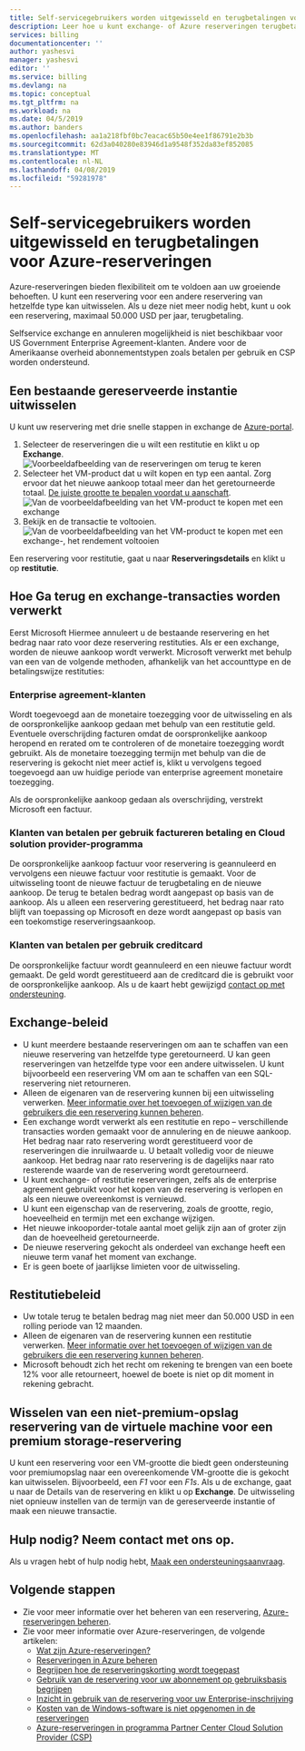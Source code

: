```yaml
---
title: Self-servicegebruikers worden uitgewisseld en terugbetalingen voor Azure-reserveringen | Microsoft Docs
description: Leer hoe u kunt exchange- of Azure reserveringen terugbetaling.
services: billing
documentationcenter: ''
author: yashesvi
manager: yashesvi
editor: ''
ms.service: billing
ms.devlang: na
ms.topic: conceptual
ms.tgt_pltfrm: na
ms.workload: na
ms.date: 04/5/2019
ms.author: banders
ms.openlocfilehash: aa1a218fbf0bc7eacac65b50e4ee1f86791e2b3b
ms.sourcegitcommit: 62d3a040280e83946d1a9548f352da83ef852085
ms.translationtype: MT
ms.contentlocale: nl-NL
ms.lasthandoff: 04/08/2019
ms.locfileid: "59281978"
---
```

# <a name="self-service-exchanges-and-refunds-for-azure-reservations"></a>Self-servicegebruikers worden uitgewisseld en terugbetalingen voor Azure-reserveringen

Azure-reserveringen bieden flexibiliteit om te voldoen aan uw groeiende behoeften. U kunt een reservering voor een andere reservering van hetzelfde type kan uitwisselen. Als u deze niet meer nodig hebt, kunt u ook een reservering, maximaal 50.000 USD per jaar, terugbetaling.

Selfservice exchange en annuleren mogelijkheid is niet beschikbaar voor US Government Enterprise Agreement-klanten. Andere voor de Amerikaanse overheid abonnementstypen zoals betalen per gebruik en CSP worden ondersteund.

## <a name="exchange-an-existing-reserved-instance"></a>Een bestaande gereserveerde instantie uitwisselen

U kunt uw reservering met drie snelle stappen in exchange de [Azure-portal](https://portal.azure.com/#blade/Microsoft_Azure_Reservations/ReservationsBrowseBlade).

1. Selecteer de reserveringen die u wilt een restitutie en klikt u op **Exchange**.  
    ![Voorbeeldafbeelding van de reserveringen om terug te keren](./media/billing-azure-reservations-self-service-exchange-and-refund/exchange-refund-return.png)
2. Selecteer het VM-product dat u wilt kopen en typ een aantal. Zorg ervoor dat het nieuwe aankoop totaal meer dan het geretourneerde totaal. [De juiste grootte te bepalen voordat u aanschaft](../virtual-machines/windows/prepay-reserved-vm-instances.md#determine-the-right-vm-size-before-you-buy).  
    ![Van de voorbeeldafbeelding van het VM-product te kopen met een exchange](./media/billing-azure-reservations-self-service-exchange-and-refund/exchange-refund-select-purchase.png)
3. Bekijk en de transactie te voltooien.  
    ![Van de voorbeeldafbeelding van het VM-product te kopen met een exchange-, het rendement voltooien](./media/billing-azure-reservations-self-service-exchange-and-refund/exchange-refund-confirm-exchange.png)

Een reservering voor restitutie, gaat u naar **Reserveringsdetails** en klikt u op **restitutie**.

## <a name="how-return-and-exchange-transactions-are-processed"></a>Hoe Ga terug en exchange-transacties worden verwerkt

Eerst Microsoft Hiermee annuleert u de bestaande reservering en het bedrag naar rato voor deze reservering restituties. Als er een exchange, worden de nieuwe aankoop wordt verwerkt. Microsoft verwerkt met behulp van een van de volgende methoden, afhankelijk van het accounttype en de betalingswijze restituties:

### <a name="enterprise-agreement-customers"></a>Enterprise agreement-klanten

Wordt toegevoegd aan de monetaire toezegging voor de uitwisseling en als de oorspronkelijke aankoop gedaan met behulp van een restitutie geld. Eventuele overschrijding facturen omdat de oorspronkelijke aankoop heropend en rerated om te controleren of de monetaire toezegging wordt gebruikt. Als de monetaire toezegging termijn met behulp van die de reservering is gekocht niet meer actief is, klikt u vervolgens tegoed toegevoegd aan uw huidige periode van enterprise agreement monetaire toezegging.

Als de oorspronkelijke aankoop gedaan als overschrijding, verstrekt Microsoft een factuur.

### <a name="pay-as-you-go-invoice-payment-customers-and-cloud-solution-provider-program"></a>Klanten van betalen per gebruik factureren betaling en Cloud solution provider-programma

De oorspronkelijke aankoop factuur voor reservering is geannuleerd en vervolgens een nieuwe factuur voor restitutie is gemaakt. Voor de uitwisseling toont de nieuwe factuur de terugbetaling en de nieuwe aankoop. De terug te betalen bedrag wordt aangepast op basis van de aankoop. Als u alleen een reservering gerestitueerd, het bedrag naar rato blijft van toepassing op Microsoft en deze wordt aangepast op basis van een toekomstige reserveringsaankoop.

### <a name="pay-as-you-go-credit-card-customers"></a>Klanten van betalen per gebruik creditcard

De oorspronkelijke factuur wordt geannuleerd en een nieuwe factuur wordt gemaakt. De geld wordt gerestitueerd aan de creditcard die is gebruikt voor de oorspronkelijke aankoop. Als u de kaart hebt gewijzigd [contact op met ondersteuning](https://portal.azure.com/#blade/Microsoft_Azure_Support/HelpAndSupportBlade/newsupportrequest).

## <a name="exchange-policies"></a>Exchange-beleid

- U kunt meerdere bestaande reserveringen om aan te schaffen van een nieuwe reservering van hetzelfde type geretourneerd. U kan geen reserveringen van hetzelfde type voor een andere uitwisselen. U kunt bijvoorbeeld een reservering VM om aan te schaffen van een SQL-reservering niet retourneren.
- Alleen de eigenaren van de reservering kunnen bij een uitwisseling verwerken. [Meer informatie over het toevoegen of wijzigen van de gebruikers die een reservering kunnen beheren](https://docs.microsoft.com/azure/billing/billing-manage-reserved-vm-instance#add-or-change-users-who-can-manage-a-reservation).
- Een exchange wordt verwerkt als een restitutie en repo – verschillende transacties worden gemaakt voor de annulering en de nieuwe aankoop. Het bedrag naar rato reservering wordt gerestitueerd voor de reserveringen die inruilwaarde u. U betaalt volledig voor de nieuwe aankoop. Het bedrag naar rato reservering is de dagelijks naar rato resterende waarde van de reservering wordt geretourneerd.
- U kunt exchange- of restitutie reserveringen, zelfs als de enterprise agreement gebruikt voor het kopen van de reservering is verlopen en als een nieuwe overeenkomst is vernieuwd.
- U kunt een eigenschap van de reservering, zoals de grootte, regio, hoeveelheid en termijn met een exchange wijzigen.
- Het nieuwe inkooporder-totale aantal moet gelijk zijn aan of groter zijn dan de hoeveelheid geretourneerde.
- De nieuwe reservering gekocht als onderdeel van exchange heeft een nieuwe term vanaf het moment van exchange.
- Er is geen boete of jaarlijkse limieten voor de uitwisseling.

## <a name="refund-policies"></a>Restitutiebeleid

- Uw totale terug te betalen bedrag mag niet meer dan 50.000 USD in een rolling periode van 12 maanden.
- Alleen de eigenaren van de reservering kunnen een restitutie verwerken. [Meer informatie over het toevoegen of wijzigen van de gebruikers die een reservering kunnen beheren](billing-manage-reserved-vm-instance.md#add-or-change-users-who-can-manage-a-reservation).
- Microsoft behoudt zich het recht om rekening te brengen van een boete 12% voor alle retourneert, hoewel de boete is niet op dit moment in rekening gebracht.

## <a name="exchange-a-non-premium-storage-vm-reservation-for-a-premium-storage-reservation"></a>Wisselen van een niet-premium-opslag reservering van de virtuele machine voor een premium storage-reservering

U kunt een reservering voor een VM-grootte die biedt geen ondersteuning voor premiumopslag naar een overeenkomende VM-grootte die is gekocht kan uitwisselen. Bijvoorbeeld, een _F1_ voor een _F1s_. Als u de exchange, gaat u naar de Details van de reservering en klikt u op **Exchange**. De uitwisseling niet opnieuw instellen van de termijn van de gereserveerde instantie of maak een nieuwe transactie.

## <a name="need-help-contact-us"></a>Hulp nodig? Neem contact met ons op.

Als u vragen hebt of hulp nodig hebt, [Maak een ondersteuningsaanvraag](https://portal.azure.com/#blade/Microsoft_Azure_Support/HelpAndSupportBlade/newsupportrequest).

## <a name="next-steps"></a>Volgende stappen

- Zie voor meer informatie over het beheren van een reservering, [Azure-reserveringen beheren](billing-manage-reserved-vm-instance.md).
- Zie voor meer informatie over Azure-reserveringen, de volgende artikelen:
    - [Wat zijn Azure-reserveringen?](billing-save-compute-costs-reservations.md)
    - [Reserveringen in Azure beheren](billing-manage-reserved-vm-instance.md)
    - [Begrijpen hoe de reserveringskorting wordt toegepast](billing-understand-vm-reservation-charges.md)
    - [Gebruik van de reservering voor uw abonnement op gebruiksbasis begrijpen](billing-understand-reserved-instance-usage.md)
    - [Inzicht in gebruik van de reservering voor uw Enterprise-inschrijving](billing-understand-reserved-instance-usage-ea.md)
    - [Kosten van de Windows-software is niet opgenomen in de reserveringen](billing-reserved-instance-windows-software-costs.md)
    - [Azure-reserveringen in programma Partner Center Cloud Solution Provider (CSP)](/partner-center/azure-reservations)
